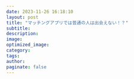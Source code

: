 ```yaml
---
date: 2023-11-26 16:18:10
layout: post
title: "マッチングアプリでは普通の人は出会えない！？"
subtitle:
description:
image:
optimized_image:
category:
tags:
author:
paginate: false
---
```

